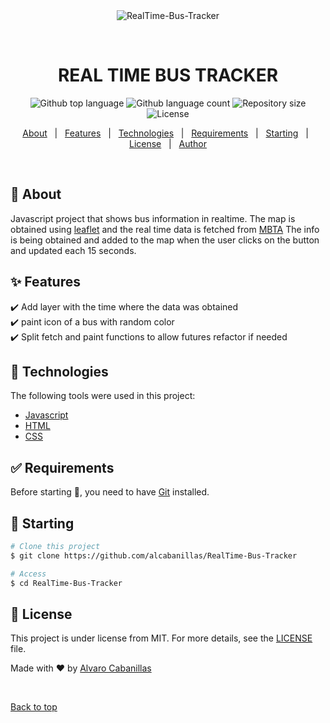 <div align="center" id="top"> 
  <img src="./.github/app.gif" alt="RealTime-Bus-Tracker" />

&#xa0;

  <!-- <a href="https://mit.netlify.app">Demo</a> -->
</div>

<h1 align="center">REAL TIME BUS TRACKER</h1>

<p align="center">
  <img alt="Github top language" src="https://img.shields.io/github/languages/top/alcabanillas/RealTime-Bus-Tracker?color=56BEB8">

  <img alt="Github language count" src="https://img.shields.io/github/languages/count/alcabanillas/RealTime-Bus-Tracker?color=56BEB8">

  <img alt="Repository size" src="https://img.shields.io/github/repo-size/alcabanillas/RealTime-Bus-Tracker?color=56BEB8">

  <img alt="License" src="https://img.shields.io/github/license/alcabanillas/RealTime-Bus-Tracker?color=56BEB8">

  <!-- <img alt="Github issues" src="https://img.shields.io/github/issues/alcabanillas/mit?color=56BEB8" /> -->

  <!-- <img alt="Github forks" src="https://img.shields.io/github/forks/alcabanillas/mit?color=56BEB8" /> -->

  <!-- <img alt="Github stars" src="https://img.shields.io/github/stars/alcabanillas/mit?color=56BEB8" /> -->
</p>

<!-- Status -->

<!-- <h4 align="center">
	🚧  MIT 🚀 Under construction...  🚧
</h4>

<hr> -->

<p align="center">
  <a href="#dart-about">About</a> &#xa0; | &#xa0; 
  <a href="#sparkles-features">Features</a> &#xa0; | &#xa0;
  <a href="#rocket-technologies">Technologies</a> &#xa0; | &#xa0;
  <a href="#white_check_mark-requirements">Requirements</a> &#xa0; | &#xa0;
  <a href="#checkered_flag-starting">Starting</a> &#xa0; | &#xa0;
  <a href="#memo-license">License</a> &#xa0; | &#xa0;
  <a href="https://github.com/alcabanillas" target="_blank">Author</a>
</p>

<br>

## :dart: About

Javascript project that shows bus information in realtime. The map is obtained using [leaflet](https://leafletjs.com/) and the real time data is fetched from [MBTA](https://www.mbta.com/)
The info is being obtained and added to the map when the user clicks on the button and updated each 15 seconds.

## :sparkles: Features

:heavy_check_mark: Add layer with the time where the data was obtained\
:heavy_check_mark: paint icon of a bus with random color\
:heavy_check_mark: Split fetch and paint functions to allow futures refactor if needed

## :rocket: Technologies

The following tools were used in this project:

- [Javascript](https://javascript.com/)
- [HTML](https://html.com/)
- [CSS](https://developer.mozilla.org/docs/Web/CSS)

## :white_check_mark: Requirements

Before starting :checkered_flag:, you need to have [Git](https://git-scm.com) installed.

## :checkered_flag: Starting

```bash
# Clone this project
$ git clone https://github.com/alcabanillas/RealTime-Bus-Tracker

# Access
$ cd RealTime-Bus-Tracker
```

## :memo: License

This project is under license from MIT. For more details, see the [LICENSE](LICENSE.md) file.

Made with :heart: by <a href="https://github.com/alcabanillas" target="_blank">Alvaro Cabanillas</a>

&#xa0;

<a href="#top">Back to top</a>
